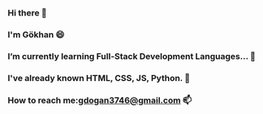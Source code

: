 ### Hi there 👋

### I'm Gökhan 😄

### I’m currently learning Full-Stack Development Languages... 🌱 

### I've already known HTML, CSS, JS, Python. 💬

### How to reach me:gdogan3746@gmail.com 📫 

<!--
**gokhandogan7/gokhandogan7** is a ✨ _special_ ✨ repository because its `README.md` (this file) appears on your GitHub profile.

Here are some ideas to get you started:

- 🔭 I’m currently working on ...
- 🌱 I’m currently learning ...
- 👯 I’m looking to collaborate on ...
- 🤔 I’m looking for help with ...
- 💬 Ask me about ...
- 📫 How to reach me: ...
- 😄 Pronouns: ...
- ⚡ Fun fact: ...
-->
